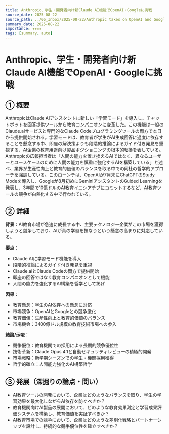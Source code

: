 ```yaml
---
title: Anthropic、学生・開発者向け新Claude AI機能でOpenAI・Googleに挑戦
source_date: 2025-08-22
source_path: ../06_Inbox/2025-08-22/Anthropic takes on OpenAI and Google with new Claude AI features designed for students and developers.md
summary_date: 2025-08-22
importance: ★★★★
tags: [summary, auto]
---
```


# Anthropic、学生・開発者向け新Claude AI機能でOpenAI・Googleに挑戦

## ① 概要

AnthropicはClaude AIアシスタントに新しい「学習モード」を導入し、チャットボットを回答提供ツールから教育コンパニオンに変革した。この機能は一般のClaude.aiサービスと専門的なClaude Codeプログラミングツールの両方で本日から提供開始される。学習モードは、教育者が学生がAI生成回答に過度に依存することを懸念する中、即座の解決策よりも段階的推論によるガイド付き発見を重視する、AI企業の教育用途向け製品ポジショニングの根本的転換を表している。Anthropicの広報担当者は「人間の能力を置き換えるAIではなく、異なるユーザーとユースケースのために人間の能力を慎重に強化するAIを構築している」と述べ、業界が生産性向上と教育的価値のバランスを取る中での同社の哲学的アプローチを強調している。このローンチは、OpenAIが7月末にChatGPTのStudy Modeを導入し、Googleが8月初めにGeminiアシスタントのGuided Learningを発表し、3年間で10億ドルのAI教育イニシアチブにコミットするなど、AI教育ツールの競争が白熱化する中で行われている。

## ② 詳細

**背景**：AI教育市場が急速に成長する中、主要テクノロジー企業がこの市場を獲得しようと競争しており、AIが真の学習を損なうという懸念の高まりに対応している。

**要点**：
- Claude AIに学習モード機能を導入
- 段階的推論によるガイド付き発見を重視
- Claude.aiとClaude Codeの両方で提供開始
- 即座の回答ではなく教育コンパニオンとして機能
- 人間の能力を強化するAI構築を哲学として掲げ

**因果**：
- 教育懸念：学生のAI依存への懸念に対応
- 市場競争：OpenAIとGoogleとの競争激化
- 教育価値：生産性向上と教育的価値のバランス
- 市場機会：3400億ドル規模の教育技術市場への参入

**結論/示唆**：
- 競争優位：教育機関での採用による長期的競争優位性
- 技術革新：Claude Opus 4.1と自動セキュリティレビューの積極的開発
- 市場戦略：新学期シーズンでの学生・機関採用獲得
- 哲学的確立：人間能力強化のAI構築哲学

## ③ 発展（深掘りの論点・問い）

- AI教育ツールの開発において、企業はどのようなバランスを取り、学生の学習効果を最大化しながらAI依存を防ぐべきか？
- 教育機関向けAI製品の展開において、どのような教育効果測定と学習成果評価システムを構築し、教育価値を実証すべきか？
- AI教育市場での競争において、企業はどのような差別化戦略とパートナーシップを設計し、持続的な競争優位性を確立すべきか？
